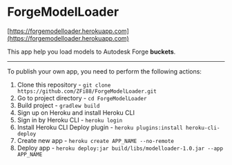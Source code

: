 # ForgeModelLoader
[https://forgemodelloader.herokuapp.com](https://forgemodelloader.herokuapp.com)

This app help you load models to Autodesk Forge **buckets**.

---
To publish your own app, you need to perform the following actions:
1. Clone this repository - ```git clone https://github.com/ZFi88/ForgeModelLoader.git```
1. Go to project directory - ```cd ForgeModelLoader```
1. Build project - ```gradlew build```
1. Sign up on Heroku and install Heroku CLI
1. Sign in by Heroku CLI - ```heroku login```
1. Install Heroku CLI Deploy plugin - ```heroku plugins:install heroku-cli-deploy```
1. Create new app - ```heroku create APP_NAME --no-remote```
1. Deploy app - ```heroku deploy:jar build/libs/modelloader-1.0.jar --app APP_NAME```
